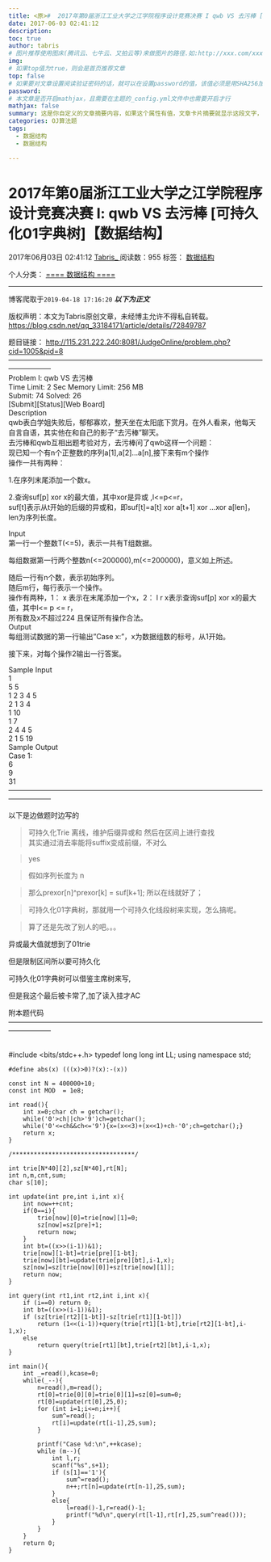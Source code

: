 ```yaml
---
title: <原>#  2017年第0届浙江工业大学之江学院程序设计竞赛决赛 I qwb VS 去污棒 [可持久化01字典树]【数据结构】
date: 2017-06-03 02:41:12
description:
toc: true
author: tabris
# 图片推荐使用图床(腾讯云、七牛云、又拍云等)来做图片的路径.如:http://xxx.com/xxx.jpg
img: 
# 如果top值为true，则会是首页推荐文章
top: false
# 如果要对文章设置阅读验证密码的话，就可以在设置password的值，该值必须是用SHA256加密后的密码，防止被他人识破
password: 
# 本文章是否开启mathjax，且需要在主题的_config.yml文件中也需要开启才行
mathjax: false
summary: 这是你自定义的文章摘要内容，如果这个属性有值，文章卡片摘要就显示这段文字，否则程序会自动截取文章的部分内容作为摘要
categories: OJ算法题
tags:
  - 数据结构
  - 数据结构

---
```





#  2017年第0届浙江工业大学之江学院程序设计竞赛决赛 I: qwb VS 去污棒 [可持久化01字典树]【数据结构】

2017年06月03日 02:41:12  [ Tabris_ ](https://me.csdn.net/qq_33184171) 阅读数：955
标签：  [ 数据结构 ](https://so.csdn.net/so/search/s.do?q=数据结构&t=blog)

个人分类：  [ ==== 数据结构 ====
](https://blog.csdn.net/qq_33184171/article/category/6362428)

---
 博客爬取于`2019-04-18 17:16:20`
***以下为正文***

版权声明：本文为Tabris原创文章，未经博主允许不得私自转载。
https://blog.csdn.net/qq_33184171/article/details/72849787

题目链接： [ http://115.231.222.240:8081/JudgeOnline/problem.php?cid=1005&pid=8
](http://115.231.222.240:8081/JudgeOnline/problem.php?cid=1005&pid=8)  
——————————————————————————————————————————  
Problem I: qwb VS 去污棒  
Time Limit: 2 Sec Memory Limit: 256 MB  
Submit: 74 Solved: 26  
[Submit][Status][Web Board]  
Description  
qwb表白学姐失败后，郁郁寡欢，整天坐在太阳底下赏月。在外人看来，他每天自言自语，其实他在和自己的影子“去污棒”聊天。  
去污棒和qwb互相出题考验对方，去污棒问了qwb这样一个问题：  
现已知一个有n个正整数的序列a[1],a[2]…a[n],接下来有m个操作  
操作一共有两种：

1.在序列末尾添加一个数x。

2.查询suf[p] xor x的最大值，其中xor是异或 ,l<=p<=r，  
suf[t]表示从t开始的后缀的异或和，即suf[t]=a[t] xor a[t+1] xor …xor a[len]，len为序列长度。

Input  
第一行一个整数T(<=5)，表示一共有T组数据。

每组数据第一行两个整数n(<=200000),m(<=200000)，意义如上所述。

随后一行有n个数，表示初始序列。  
随后m行，每行表示一个操作。  
操作有两种，1： x 表示在末尾添加一个x，2： l r x表示查询suf[p] xor x的最大值，其中l<= p <= r，  
所有数及x不超过224 且保证所有操作合法。  
Output  
每组测试数据的第一行输出”Case x:”，x为数据组数的标号，从1开始。

接下来，对每个操作2输出一行答案。

Sample Input  
1  
5 5  
1 2 3 4 5  
2 1 3 4  
1 10  
1 7  
2 4 4 5  
2 1 5 19  
Sample Output  
Case 1:  
6  
9  
31  
——————————————————————————————————————————

以下是边做题时边写的

> 可持久化Trie 离线，维护后缀异或和 然后在区间上进行查找  
其实通过消去率能将suffix变成前缀，不对么

>

> yes

>

> 假如序列长度为 n

>

> 那么prexor[n]^prexor[k] = suf[k+1]; 所以在线就好了；

>

> 可持久化01字典树，那就用一个可持久化线段树来实现，怎么搞呢。

>

> 算了还是先改了别人的吧。。。

异或最大值就想到了01trie

但是限制区间所以要可持久化

可持久化01字典树可以借鉴主席树来写,

但是我这个最后被卡常了,加了读入挂才AC

附本题代码  
——————————————————————————————————————————


​    
    #include <bits/stdc++.h>
    typedef long long int LL;
    using namespace std;
    
    #define abs(x) (((x)>0)?(x):-(x))
    
    const int N = 400000+10;
    const int MOD  = 1e8;
    
    int read(){
        int x=0;char ch = getchar();
        while('0'>ch||ch>'9')ch=getchar();
        while('0'<=ch&&ch<='9'){x=(x<<3)+(x<<1)+ch-'0';ch=getchar();}
        return x;
    }
    
    /**********************************/
    
    int trie[N*40][2],sz[N*40],rt[N];
    int n,m,cnt,sum;
    char s[10];
    
    int update(int pre,int i,int x){
        int now=++cnt;
        if(0==i){
            trie[now][0]=trie[now][1]=0;
            sz[now]=sz[pre]+1;
            return now;
        }
        int bt=((x>>(i-1))&1);
        trie[now][1-bt]=trie[pre][1-bt];
        trie[now][bt]=update(trie[pre][bt],i-1,x);
        sz[now]=sz[trie[now][0]]+sz[trie[now][1]];
        return now;
    }
    
    int query(int rt1,int rt2,int i,int x){
        if (i==0) return 0;
        int bt=((x>>(i-1))&1);
        if (sz[trie[rt2][1-bt]]-sz[trie[rt1][1-bt]])
            return (1<<(i-1))+query(trie[rt1][1-bt],trie[rt2][1-bt],i-1,x);
        else
            return query(trie[rt1][bt],trie[rt2][bt],i-1,x);
    }
    
    int main(){
        int _=read(),kcase=0;
        while(_--){
            n=read(),m=read();
            rt[0]=trie[0][0]=trie[0][1]=sz[0]=sum=0;
            rt[0]=update(rt[0],25,0);
            for (int i=1;i<=n;i++){
                sum^=read();
                rt[i]=update(rt[i-1],25,sum);
            }
    
            printf("Case %d:\n",++kcase);
            while (m--){
                int l,r;
                scanf("%s",s+1);
                if (s[1]=='1'){
                    sum^=read();
                    n++;rt[n]=update(rt[n-1],25,sum);
                }
                else{
                    l=read()-1,r=read()-1;
                    printf("%d\n",query(rt[l-1],rt[r],25,sum^read()));
                }
            }
        }
        return 0;
    }

